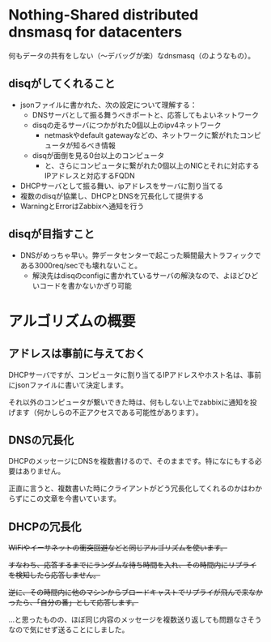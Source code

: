 # Nothing-Shared distributed dnsmasq for datacenters

何もデータの共有をしない（〜デバッグが楽）なdnsmasq（のようなもの）。

## disqがしてくれること

 - jsonファイルに書かれた、次の設定について理解する：
   - DNSサーバとして振る舞うべきポートと、応答してもよいネットワーク
   - disqの走るサーバにつかがれた0個以上のipv4ネットワーク
     - netmaskやdefault gatewayなどの、ネットワークに繋がれたコンピュータが知るべき情報
   - disqが面倒を見る0台以上のコンピュータ
     - と、さらにコンピュータに繋がれた0個以上のNICとそれに対応するIPアドレスと対応するFQDN
 - DHCPサーバとして振る舞い、ipアドレスをサーバに割り当てる
 - 複数のdisqが協業し、DHCPとDNSを冗長化して提供する
 - WarningとErrorはZabbixへ通知を行う

## disqが目指すこと

 - DNSがめっちゃ早い。弊データセンターで起こった瞬間最大トラフィックである3000req/secでも壊れないこと。
   - 解決先はdisqのconfigに書かれているサーバの解決なので、よほどひどいコードを書かないかぎり可能

# アルゴリズムの概要

## アドレスは事前に与えておく

DHCPサーバですが、コンピュータに割り当てるIPアドレスやホスト名は、事前にjsonファイルに書いて決定します。

それ以外のコンピュータが繋いできた時は、何もしない上でzabbixに通知を投げます（何かしらの不正アクセスである可能性があります）。

## DNSの冗長化

DHCPのメッセージにDNSを複数書けるので、そのままです。特になにもする必要はありません。

正直に言うと、複数書いた時にクライアントがどう冗長化してくれるのかはわからずにこの文章を今書いています。

## DHCPの冗長化

<del>WiFiやイーサネットの衝突回避などと同じアルゴリズムを使います。</del>

<del>すなわち、応答するまでにランダムな待ち時間を入れ、その時間内にリプライを検知したら応答しません。</del>

<del>逆に、その時間内に他のマシンからブロードキャストでリプライが飛んで来なかったら、「自分の番」として応答します。</del>

…と思ったものの、ほぼ同じ内容のメッセージを複数送り返しても問題なさそうなので気にせず送ることにしました。

